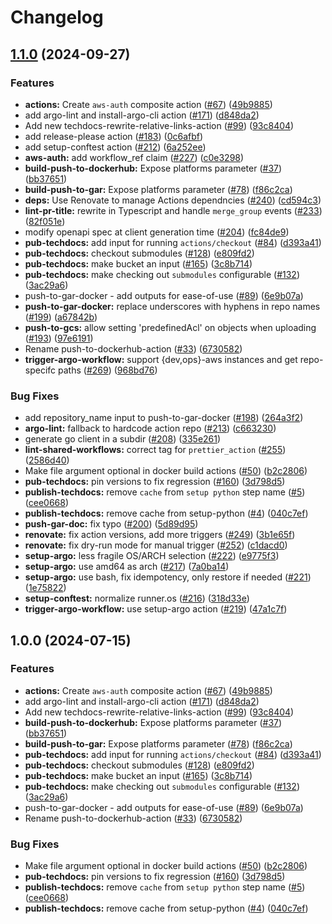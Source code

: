 # Changelog

## [1.1.0](https://github.com/grafana/shared-workflows/compare/v1.0.0...v1.1.0) (2024-09-27)


### Features

* **actions:** Create `aws-auth` composite action ([#67](https://github.com/grafana/shared-workflows/issues/67)) ([49b9885](https://github.com/grafana/shared-workflows/commit/49b9885e467b0544c76602d4e8b8ee342f6ea96b))
* add argo-lint and install-argo-cli action ([#171](https://github.com/grafana/shared-workflows/issues/171)) ([d848da2](https://github.com/grafana/shared-workflows/commit/d848da21d310b2a847a73457059b5a2d93d9f154))
* Add new techdocs-rewrite-relative-links-action ([#99](https://github.com/grafana/shared-workflows/issues/99)) ([93c8404](https://github.com/grafana/shared-workflows/commit/93c84040a318ceb535ed130b9b75c76eb68b0a06))
* add release-please action ([#183](https://github.com/grafana/shared-workflows/issues/183)) ([0c6afbf](https://github.com/grafana/shared-workflows/commit/0c6afbfb9e7f4af01cf3cfed7535eae33943fe46))
* add setup-conftest action ([#212](https://github.com/grafana/shared-workflows/issues/212)) ([6a252ee](https://github.com/grafana/shared-workflows/commit/6a252ee32cc3109533ce51789842d3ed78e6abf2))
* **aws-auth:** add workflow_ref claim ([#227](https://github.com/grafana/shared-workflows/issues/227)) ([c0e3298](https://github.com/grafana/shared-workflows/commit/c0e329819eb62c2cfb5611a56289a2017066b1e7))
* **build-push-to-dockerhub:** Expose platforms parameter ([#37](https://github.com/grafana/shared-workflows/issues/37)) ([bb37651](https://github.com/grafana/shared-workflows/commit/bb376519aa50489c7c5cb51c22830f804b0b176f))
* **build-push-to-gar:** Expose platforms parameter ([#78](https://github.com/grafana/shared-workflows/issues/78)) ([f86c2ca](https://github.com/grafana/shared-workflows/commit/f86c2cae0a68db2803adc0006fe5919483d861dc))
* **deps:** Use Renovate to manage Actions dependncies ([#240](https://github.com/grafana/shared-workflows/issues/240)) ([cd594c3](https://github.com/grafana/shared-workflows/commit/cd594c37d6f39fd9fb74d4abe8055d36a262c677))
* **lint-pr-title:** rewrite in Typescript and handle `merge_group` events ([#233](https://github.com/grafana/shared-workflows/issues/233)) ([82f051e](https://github.com/grafana/shared-workflows/commit/82f051e035ffb6f74dfdc2ce3a0d2eded327b0b0))
* modify openapi spec at client generation time ([#204](https://github.com/grafana/shared-workflows/issues/204)) ([fc84de9](https://github.com/grafana/shared-workflows/commit/fc84de984d84586aaa4c05c88620553d1473f735))
* **pub-techdocs:** add input for running `actions/checkout` ([#84](https://github.com/grafana/shared-workflows/issues/84)) ([d393a41](https://github.com/grafana/shared-workflows/commit/d393a4176d28e9e357a2781cb225603ed839ebbf))
* **pub-techdocs:** checkout submodules ([#128](https://github.com/grafana/shared-workflows/issues/128)) ([e809fd2](https://github.com/grafana/shared-workflows/commit/e809fd2353a58174b5e634e813ce244abfaa52ac))
* **pub-techdocs:** make bucket an input ([#165](https://github.com/grafana/shared-workflows/issues/165)) ([3c8b714](https://github.com/grafana/shared-workflows/commit/3c8b714cda46503c7934a610d78a73b6c02811c0))
* **pub-techdocs:** make checking out `submodules` configurable ([#132](https://github.com/grafana/shared-workflows/issues/132)) ([3ac29a6](https://github.com/grafana/shared-workflows/commit/3ac29a66ab91084d07be10f0bbf35f572cb763f5))
* push-to-gar-docker - add outputs for ease-of-use ([#89](https://github.com/grafana/shared-workflows/issues/89)) ([6e9b07a](https://github.com/grafana/shared-workflows/commit/6e9b07a8ad263b99c027843ec520969c14852d30))
* **push-to-gar-docker:** replace underscores with hyphens in repo names ([#199](https://github.com/grafana/shared-workflows/issues/199)) ([a67842b](https://github.com/grafana/shared-workflows/commit/a67842be4f21319c80f40041d7bc02a26d8722bc))
* **push-to-gcs:** allow setting 'predefinedAcl' on objects when uploading ([#193](https://github.com/grafana/shared-workflows/issues/193)) ([97e6191](https://github.com/grafana/shared-workflows/commit/97e6191605de61d528f08aa85fa2f9ee2dfac355))
* Rename push-to-dockerhub-action ([#33](https://github.com/grafana/shared-workflows/issues/33)) ([6730582](https://github.com/grafana/shared-workflows/commit/673058269d2bc16224e7ee844037a794765e432e))
* **trigger-argo-workflow:** support {dev,ops}-aws instances and get repo-specifc paths ([#269](https://github.com/grafana/shared-workflows/issues/269)) ([968bd76](https://github.com/grafana/shared-workflows/commit/968bd76796b6eccd56f66c713fc0f07bf34824a2))


### Bug Fixes

* add repository_name input to push-to-gar-docker ([#198](https://github.com/grafana/shared-workflows/issues/198)) ([264a3f2](https://github.com/grafana/shared-workflows/commit/264a3f2a5d4f756715d5c1f3b37f627689e70ab1))
* **argo-lint:** fallback to hardcode action repo ([#213](https://github.com/grafana/shared-workflows/issues/213)) ([c663230](https://github.com/grafana/shared-workflows/commit/c6632305ef48112fe6b1aad26ecf2b32a743bda9))
* generate go client in a subdir ([#208](https://github.com/grafana/shared-workflows/issues/208)) ([335e261](https://github.com/grafana/shared-workflows/commit/335e261108a1299ee06227acad2e487118e3110e))
* **lint-shared-workflows:** correct tag for `prettier_action` ([#255](https://github.com/grafana/shared-workflows/issues/255)) ([2586d40](https://github.com/grafana/shared-workflows/commit/2586d409a48b5218db8449ce07c86f3347bf8d05))
* Make file argument optional in docker build actions ([#50](https://github.com/grafana/shared-workflows/issues/50)) ([b2c2806](https://github.com/grafana/shared-workflows/commit/b2c2806d455f6cbe4086fb0df849083ef48fd01c))
* **pub-techdocs:** pin versions to fix regression ([#160](https://github.com/grafana/shared-workflows/issues/160)) ([3d798d5](https://github.com/grafana/shared-workflows/commit/3d798d546fc4aab6ecd4f370fb73ecdda78e3c1c))
* **publish-techdocs:** remove `cache` from `setup python` step name ([#5](https://github.com/grafana/shared-workflows/issues/5)) ([cee0668](https://github.com/grafana/shared-workflows/commit/cee06689c88bf5ab35e7047faacc86f4b47ece09))
* **publish-techdocs:** remove cache from setup-python ([#4](https://github.com/grafana/shared-workflows/issues/4)) ([040c7ef](https://github.com/grafana/shared-workflows/commit/040c7ef79b820444cca5bd940663fefef753b651))
* **push-gar-doc:** fix typo ([#200](https://github.com/grafana/shared-workflows/issues/200)) ([5d89d95](https://github.com/grafana/shared-workflows/commit/5d89d954c8bc3d7664e576b86bfdbaa1302a1ca5))
* **renovate:** fix action versions, add more triggers ([#249](https://github.com/grafana/shared-workflows/issues/249)) ([3b1e65f](https://github.com/grafana/shared-workflows/commit/3b1e65f1b3b563a309b4aa5f888d916ad389cec3))
* **renovate:** fix dry-run mode for manual trigger ([#252](https://github.com/grafana/shared-workflows/issues/252)) ([c1dacd0](https://github.com/grafana/shared-workflows/commit/c1dacd07e56da089d92489e0ac81147a24da7544))
* **setup-argo:** less fragile OS/ARCH selection ([#222](https://github.com/grafana/shared-workflows/issues/222)) ([e9775f3](https://github.com/grafana/shared-workflows/commit/e9775f3ace2ef954b81548720476fb42ebde52e8))
* **setup-argo:** use amd64 as arch ([#217](https://github.com/grafana/shared-workflows/issues/217)) ([7a0ba14](https://github.com/grafana/shared-workflows/commit/7a0ba14ec0596297d38441c7829cbe8eb30fb036))
* **setup-argo:** use bash, fix idempotency, only restore if needed ([#221](https://github.com/grafana/shared-workflows/issues/221)) ([1e75822](https://github.com/grafana/shared-workflows/commit/1e75822620b1413e97deb7d60b10cad9ebf0fdeb))
* **setup-conftest:** normalize runner.os ([#216](https://github.com/grafana/shared-workflows/issues/216)) ([318d33e](https://github.com/grafana/shared-workflows/commit/318d33e1f443b2f511a21593f1945e9e026c86d0))
* **trigger-argo-workflow:** use setup-argo action ([#219](https://github.com/grafana/shared-workflows/issues/219)) ([47a1c7f](https://github.com/grafana/shared-workflows/commit/47a1c7f387daf4ef593b82cb6ac2abca0cd7cf73))

## 1.0.0 (2024-07-15)

### Features

- **actions:** Create `aws-auth` composite action ([#67](https://github.com/grafana/shared-workflows/issues/67)) ([49b9885](https://github.com/grafana/shared-workflows/commit/49b9885e467b0544c76602d4e8b8ee342f6ea96b))
- add argo-lint and install-argo-cli action ([#171](https://github.com/grafana/shared-workflows/issues/171)) ([d848da2](https://github.com/grafana/shared-workflows/commit/d848da21d310b2a847a73457059b5a2d93d9f154))
- Add new techdocs-rewrite-relative-links-action ([#99](https://github.com/grafana/shared-workflows/issues/99)) ([93c8404](https://github.com/grafana/shared-workflows/commit/93c84040a318ceb535ed130b9b75c76eb68b0a06))
- **build-push-to-dockerhub:** Expose platforms parameter ([#37](https://github.com/grafana/shared-workflows/issues/37)) ([bb37651](https://github.com/grafana/shared-workflows/commit/bb376519aa50489c7c5cb51c22830f804b0b176f))
- **build-push-to-gar:** Expose platforms parameter ([#78](https://github.com/grafana/shared-workflows/issues/78)) ([f86c2ca](https://github.com/grafana/shared-workflows/commit/f86c2cae0a68db2803adc0006fe5919483d861dc))
- **pub-techdocs:** add input for running `actions/checkout` ([#84](https://github.com/grafana/shared-workflows/issues/84)) ([d393a41](https://github.com/grafana/shared-workflows/commit/d393a4176d28e9e357a2781cb225603ed839ebbf))
- **pub-techdocs:** checkout submodules ([#128](https://github.com/grafana/shared-workflows/issues/128)) ([e809fd2](https://github.com/grafana/shared-workflows/commit/e809fd2353a58174b5e634e813ce244abfaa52ac))
- **pub-techdocs:** make bucket an input ([#165](https://github.com/grafana/shared-workflows/issues/165)) ([3c8b714](https://github.com/grafana/shared-workflows/commit/3c8b714cda46503c7934a610d78a73b6c02811c0))
- **pub-techdocs:** make checking out `submodules` configurable ([#132](https://github.com/grafana/shared-workflows/issues/132)) ([3ac29a6](https://github.com/grafana/shared-workflows/commit/3ac29a66ab91084d07be10f0bbf35f572cb763f5))
- push-to-gar-docker - add outputs for ease-of-use ([#89](https://github.com/grafana/shared-workflows/issues/89)) ([6e9b07a](https://github.com/grafana/shared-workflows/commit/6e9b07a8ad263b99c027843ec520969c14852d30))
- Rename push-to-dockerhub-action ([#33](https://github.com/grafana/shared-workflows/issues/33)) ([6730582](https://github.com/grafana/shared-workflows/commit/673058269d2bc16224e7ee844037a794765e432e))

### Bug Fixes

- Make file argument optional in docker build actions ([#50](https://github.com/grafana/shared-workflows/issues/50)) ([b2c2806](https://github.com/grafana/shared-workflows/commit/b2c2806d455f6cbe4086fb0df849083ef48fd01c))
- **pub-techdocs:** pin versions to fix regression ([#160](https://github.com/grafana/shared-workflows/issues/160)) ([3d798d5](https://github.com/grafana/shared-workflows/commit/3d798d546fc4aab6ecd4f370fb73ecdda78e3c1c))
- **publish-techdocs:** remove `cache` from `setup python` step name ([#5](https://github.com/grafana/shared-workflows/issues/5)) ([cee0668](https://github.com/grafana/shared-workflows/commit/cee06689c88bf5ab35e7047faacc86f4b47ece09))
- **publish-techdocs:** remove cache from setup-python ([#4](https://github.com/grafana/shared-workflows/issues/4)) ([040c7ef](https://github.com/grafana/shared-workflows/commit/040c7ef79b820444cca5bd940663fefef753b651))
